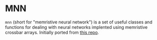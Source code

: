 # MNN

`mnn` (short for "memristive neural network") is a set of useful classes and functions for dealing with neural networks implented using memristive crossbar arrays.
Initially ported from [this repo](https://github.com/joksas/nonideality-aware-mnn-training).
